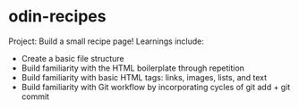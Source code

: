 # odin-recipes
Project: Build a small recipe page!
Learnings include:
- Create a basic file structure
- Build familiarity with the HTML boilerplate through repetition
- Build familiarity with basic HTML tags: links, images, lists, and text
- Build familiarity with Git workflow by incorporating cycles of git add + git commit 